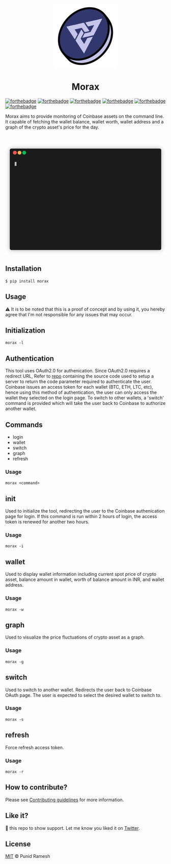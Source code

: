<div align="center">
    <img src="assets/logo.png" alt="morax" width="200" />
</div>

<div align="center">
    <h1>Morax</h1>
</div>

[![forthebadge](https://forthebadge.com/images/badges/built-with-love.svg)](https://forthebadge.com)
[![forthebadge](https://forthebadge.com/images/badges/built-by-developers.svg)](https://forthebadge.com)
[![forthebadge](https://forthebadge.com/images/badges/made-with-python.svg)](https://forthebadge.com)
[![forthebadge](https://forthebadge.com/images/badges/not-a-bug-a-feature.svg)](https://forthebadge.com)
[![forthebadge](https://forthebadge.com/images/badges/open-source.svg)](https://forthebadge.com)
[![forthebadge](https://forthebadge.com/images/badges/you-didnt-ask-for-this.svg)](https://forthebadge.com)



Morax aims to provide monitoring of Coinbase assets on the command line. It capable of fetching the  wallet balance, wallet worth, wallet address and a graph of the crypto asset's price for the day.

<br/>

<p align = "center"><img src = "assets/demo.gif"></p>

## Installation

```shell
$ pip install morax
```

## Usage

⚠️  It is to be noted that this is a proof of concept and by using it, you hereby agree that I'm not responsible for any issues that may occur.

## Initialization

```
morax -l
```

## Authentication

This tool uses OAuth2.0 for authenication. Since OAuth2.0 requires a redirect URL, Refer to [repo](https://github.com/punidramesh/Morax-AuthServer) containing the source code used to setup a server to return the code parameter required to authenticate the user. Coinbase issues an access token for each wallet (BTC, ETH, LTC, etc), hence using this method of authentication, the user can only access the wallet they selected on the login page. To switch to other wallets, a 'switch' command is provided which will take the user back to Coinbase to authorize another wallet.

## Commands
* login
* wallet
* switch
* graph
* refresh

### Usage

```
morax <command>
```

## init

Used to initialize the tool, redirecting the user to the Coinbase authenication page for login.
If this command is run within 2 hours of login, the access token is renewed for another two hours. 

### Usage

```
morax -i
```

## wallet

Used to display wallet information including current spot price of crypto asset, balance amount in wallet, worth of balance amount in INR, and wallet address.

### Usage

```
morax -w
```

## graph

Used to visualize the price fluctuations of crypto asset as a graph.

### Usage

```
morax -g
```

## switch

Used to switch to another wallet. Redirects the user back to Coinbase OAuth page. The user is expected to select the desired wallet to switch to.

### Usage

```
morax -s
```

## refresh

Force refresh access token.

### Usage

```
morax -r
```

## How to contribute?

Please see [Contributing guidelines](https://github.com/punidramesh/morax/blob/main/CONTRIBUTING.md) for more information.

## Like it?

🌟 this repo to show support. Let me know you liked it on [Twitter](https://twitter.com/punidramesh).


## License
[MIT](https://github.com/manrajgrover/halo/blob/master/LICENSE) © Punid Ramesh
